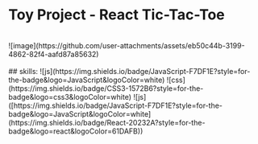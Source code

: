 # Toy Project - React Tic-Tac-Toe
<br>
![image](https://github.com/user-attachments/assets/eb50c44b-3199-4862-82f4-aafd87a85632)
<br> <br>
## skills: 
![js](https://img.shields.io/badge/JavaScript-F7DF1E?style=for-the-badge&logo=JavaScript&logoColor=white)
![css](https://img.shields.io/badge/CSS3-1572B6?style=for-the-badge&logo=css3&logoColor=white)
![js]([https://img.shields.io/badge/JavaScript-F7DF1E?style=for-the-badge&logo=JavaScript&logoColor=white](https://img.shields.io/badge/React-20232A?style=for-the-badge&logo=react&logoColor=61DAFB))
